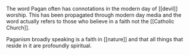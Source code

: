 The word Pagan often has connotations in the modern day of [[devil]] worship. This has been propagated through modern day media and the word actually refers to those who believe in a faith not the [[Catholic Church]].

Paganism broadly speaking is a faith in [[nature]] and that all things that reside in it are profoundly spiritual. 